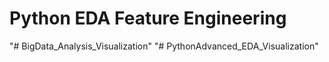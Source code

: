 # Python EDA Feature Engineering
"# BigData_Analysis_Visualization" 
"# PythonAdvanced_EDA_Visualization" 


